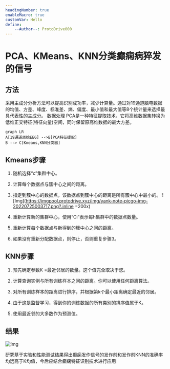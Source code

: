 ```yaml
---
headingNumber: true
enableMacro: true
customVar: Hello
define:
    --Author--: ProtoDrive000
---
```

# PCA、KMeans、KNN分类癫痫病猝发的信号
## 方法
采用主成分分析方法可以提高识别成功率，减少计算量。通过对19通道脑电数据的均值、方差、峰度、标准差、熵、偏度、最小值和最大值等8个统计量来选择最具代表性的主成分。
数据处理
PCA是一种特征提取技术，它将高维数据集转换为低维正交特征(特征向量)空间，同时保留原高维数据的最大方差。
```mermaid
graph LR
A[19通道原始EEG] -->B[PCA特征提取]
B --> C[Kmeans,KNN分类器]
```
## Kmeans步骤
1. 随机选择“c”集群中心。

2. 计算每个数据点与簇中心之间的距离。

3. 指定到簇中心的数据点，该数据点到簇中心的距离是所有簇中心中最小的。
![Img](https://imgpool.protodrive.xyz/img/yank-note-picgo-img-20220725003717.png?.inline =200x)
4. 重新计算新的集群中心，使用“Ci”表示每h集群中的数据点数量。

5. 重新计算每个数据点与新得到的簇中心之间的距离。

6. 如果没有重新分配数据点，则停止，否则重复步骤3。

## KNN步骤
1. 预先确定参数K =最近邻居的数量。这个值完全取决于您。

2. 计算查询实例与所有训练样本之间的距离。你可以使用任何距离算法。

3. 对所有训练样本的距离进行排序，并根据第k个最小距离确定最近的邻居。

4. 由于这是监督学习，得到你的训练数据的所有类别的排序值属于K。

5. 使用最近邻的大多数作为预测值。

## 结果
![Img](https://imgpool.protodrive.xyz/img/yank-note-picgo-img-20220725005622.png)

研究基于实验和性能测试结果得出癫痫发作信号的发作前和发作前KNN的准确率均远高于K均值，今后应结合癫痫特征识别技术进行应用